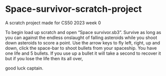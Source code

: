 # Space-survivor-scratch-project
A scratch project made for CS50 2023 week 0

To begin load up scratch and open “Space survivor.sb3”. Survive as long as you can against the endless onslaught of falling asteroids while you shoot down asteroids to 
score a point. Use the arrow keys to fly left, right, up and down, click the space-bar to shoot bullets from your spaceship. You have one life and 5 bullets. If you use 
up a bullet it will take a second to recover it but if you lose the life then its all over, 

good luck captain.
